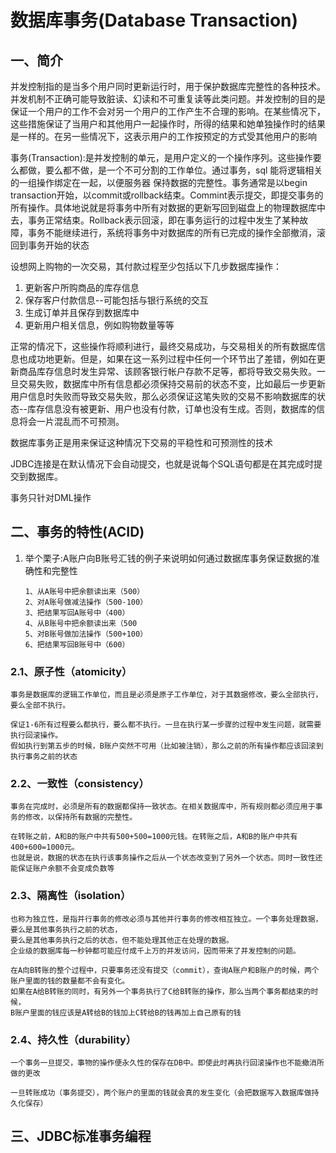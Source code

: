 # 数据库事务\(Database Transaction\)

## 一、简介

​    并发控制指的是当多个用户同时更新运行时，用于保护数据库完整性的各种技术。并发机制不正确可能导致脏读、幻读和不可重复读等此类问题。并发控制的目的是保证一个用户的工作不会对另一个用户的工作产生不合理的影响。在某些情况下，这些措施保证了当用户和其他用户一起操作时，所得的结果和她单独操作时的结果是一样的。在另一些情况下，这表示用户的工作按预定的方式受其他用户的影响

事务\(Transaction\):是并发控制的单元，是用户定义的一个操作序列。这些操作要么都做，要么都不做，是一个不可分割的工作单位。通过事务，sql  能将逻辑相关的一组操作绑定在一起，以便服务器 保持数据的完整性。事务通常是以begin transaction开始，以commit或rollback结束。Commint表示提交，即提交事务的所有操作。具体地说就是将事务中所有对数据的更新写回到磁盘上的物理数据库中去，事务正常结束。Rollback表示回滚，即在事务运行的过程中发生了某种故障，事务不能继续进行，系统将事务中对数据库的所有已完成的操作全部撤消，滚回到事务开始的状态

设想网上购物的一次交易，其付款过程至少包括以下几步数据库操作：

1. 更新客户所购商品的库存信息 
2. 保存客户付款信息--可能包括与银行系统的交互 
3. 生成订单并且保存到数据库中
4. 更新用户相关信息，例如购物数量等等  

正常的情况下，这些操作将顺利进行，最终交易成功，与交易相关的所有数据库信息也成功地更新。但是，如果在这一系列过程中任何一个环节出了差错，例如在更新商品库存信息时发生异常、该顾客银行帐户存款不足等，都将导致交易失败。一旦交易失败，数据库中所有信息都必须保持交易前的状态不变，比如最后一步更新用户信息时失败而导致交易失败，那么必须保证这笔失败的交易不影响数据库的状态--库存信息没有被更新、用户也没有付款，订单也没有生成。否则，数据库的信息将会一片混乱而不可预测。

数据库事务正是用来保证这种情况下交易的平稳性和可预测性的技术

JDBC连接是在默认情况下会自动提交，也就是说每个SQL语句都是在其完成时提交到数据库。

事务只针对DML操作

## 二、事务的特性\(ACID\)

1. 举个栗子:A账户向B账号汇钱的例子来说明如何通过数据库事务保证数据的准确性和完整性

   ```
   1、从A账号中把余额读出来（500） 
   2、对A账号做减法操作（500-100）
   3、把结果写回A账号中（400）
   4、从B账号中把余额读出来（500
   5、对B账号做加法操作（500+100） 
   6、把结果写回B账号中（600）
   ```

### 2.1、原子性（atomicity）

```
事务是数据库的逻辑工作单位，而且是必须是原子工作单位，对于其数据修改，要么全部执行，要么全部不执行。
```

```
保证1-6所有过程要么都执行，要么都不执行。一旦在执行某一步骤的过程中发生问题，就需要执行回滚操作。 
假如执行到第五步的时候，B账户突然不可用（比如被注销），那么之前的所有操作都应该回滚到执行事务之前的状态
```

### 2.2、一致性（consistency）

```
事务在完成时，必须是所有的数据都保持一致状态。在相关数据库中，所有规则都必须应用于事务的修改，以保持所有数据的完整性。
```

```
在转账之前，A和B的账户中共有500+500=1000元钱。在转账之后，A和B的账户中共有400+600=1000元。
也就是说，数据的状态在执行该事务操作之后从一个状态改变到了另外一个状态。同时一致性还能保证账户余额不会变成负数等
```

### 2.3、隔离性（isolation）

```
也称为独立性，是指并行事务的修改必须与其他并行事务的修改相互独立。一个事务处理数据，要么是其他事务执行之前的状态，
要么是其他事务执行之后的状态，但不能处理其他正在处理的数据。
企业级的数据库每一秒钟都可能应付成千上万的并发访问，因而带来了并发控制的问题。
```

```
在A向B转账的整个过程中，只要事务还没有提交（commit），查询A账户和B账户的时候，两个账户里面的钱的数量都不会有变化。 
如果在A给B转账的同时，有另外一个事务执行了C给B转账的操作，那么当两个事务都结束的时候，
B账户里面的钱应该是A转给B的钱加上C转给B的钱再加上自己原有的钱
```

### 2.4、持久性（durability）

```
一个事务一旦提交，事物的操作便永久性的保存在DB中。即使此时再执行回滚操作也不能撤消所做的更改
```

```
一旦转账成功（事务提交），两个账户的里面的钱就会真的发生变化（会把数据写入数据库做持久化保存）
```

## 三、JDBC标准事务编程





